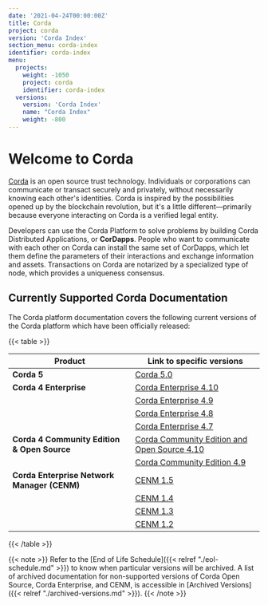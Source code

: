 ```yaml
---
date: '2021-04-24T00:00:00Z'
title: Corda
project: corda
version: 'Corda Index'
section_menu: corda-index
identifier: corda-index
menu:
  projects:
    weight: -1050
    project: corda
    identifier: corda-index
  versions:
    version: 'Corda Index'
    name: "Corda Index"
    weight: -800
---
```


# Welcome to Corda

[Corda](https://www.corda.net/) is an open source trust technology. Individuals or corporations can communicate or transact securely and privately, without necessarily knowing each other's identities. Corda is inspired by the possibilities opened up by the blockchain revolution, but it's a little different—primarily because everyone interacting on Corda is a verified legal entity.

Developers can use the Corda Platform to solve problems by building Corda Distributed Applications, or **CorDapps**. People who want to communicate with each other on Corda can install the same set of CorDapps, which let them define the parameters of their interactions and exchange information and assets. Transactions on Corda are notarized by a specialized type of node, which provides a uniqueness consensus.

## Currently Supported Corda Documentation

The Corda platform documentation covers the following current versions of the Corda platform which have been officially released:

{{< table >}}

| Product                 | Link to specific versions                                 | 
|-------------------------------|-------------------------------------------------------|
| **Corda 5**                   |[Corda 5.0](../platform/corda/5.0.html)                |
| **Corda 4 Enterprise**        |[Corda Enterprise 4.10](../platform/corda/4.10/enterprise.html)|
|                       |[Corda Enterprise 4.9](../platform/corda/4.9/enterprise.html)  |
|                       |[Corda Enterprise 4.8](../platform/corda/4.8/enterprise.html)  |
|                       |[Corda Enterprise 4.7](../platform/corda/4.7/enterprise.html)  |
| **Corda 4 Community Edition & Open Source**|[Corda Community Edition and Open Source 4.10](../platform/corda/4.10/community.html)|
|                       |[Corda Community Edition 4.9](../platform/corda/4.9/community.html)|
| **Corda Enterprise Network Manager (CENM)** |[CENM 1.5](../platform/corda/1.5/cenm.html)|
|                       |[CENM 1.4](../platform/corda/1.4/cenm.html)                |
|                       |[CENM 1.3](../platform/corda/1.3/cenm.html)                |
|                       |[CENM 1.2](../platform/corda/1.2/cenm.html)                |

{{< /table >}}

{{< note >}}
Refer to the [End of Life Schedule]({{< relref "./eol-schedule.md" >}}) to know when particular versions will be archived. A list of archived documentation for non-supported versions of Corda Open Source, Corda Enterprise, and CENM, is accessible in [Archived Versions]({{< relref "./archived-versions.md" >}}). 
{{< /note >}}